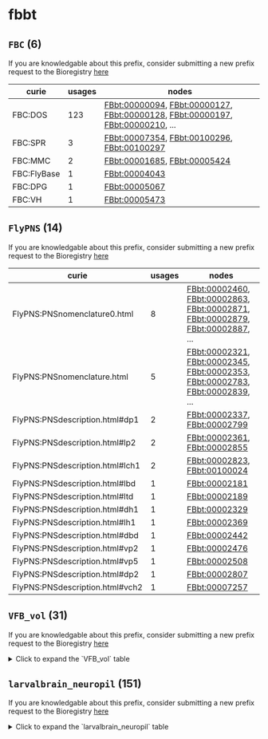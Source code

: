 # fbbt

## `FBC` (6)

If you are knowledgable about this prefix, consider submitting a new prefix
request to the Bioregistry [here](https://github.com/biopragmatics/bioregistry/issues/new?assignees=cthoyt&labels=New%2CPrefix&template=new-prefix.yml&title=%5BResource%5D%3A%20FBC)

| curie       |   usages | nodes                                                                                                                                                                                                                                                                                                                          |
|-------------|----------|--------------------------------------------------------------------------------------------------------------------------------------------------------------------------------------------------------------------------------------------------------------------------------------------------------------------------------|
| FBC:DOS     |      123 | [FBbt:00000094](http://purl.obolibrary.org/obo/FBbt_00000094), [FBbt:00000127](http://purl.obolibrary.org/obo/FBbt_00000127), [FBbt:00000128](http://purl.obolibrary.org/obo/FBbt_00000128), [FBbt:00000197](http://purl.obolibrary.org/obo/FBbt_00000197), [FBbt:00000210](http://purl.obolibrary.org/obo/FBbt_00000210), ... |
| FBC:SPR     |        3 | [FBbt:00007354](http://purl.obolibrary.org/obo/FBbt_00007354), [FBbt:00100296](http://purl.obolibrary.org/obo/FBbt_00100296), [FBbt:00100297](http://purl.obolibrary.org/obo/FBbt_00100297)                                                                                                                                    |
| FBC:MMC     |        2 | [FBbt:00001685](http://purl.obolibrary.org/obo/FBbt_00001685), [FBbt:00005424](http://purl.obolibrary.org/obo/FBbt_00005424)                                                                                                                                                                                                   |
| FBC:FlyBase |        1 | [FBbt:00004043](http://purl.obolibrary.org/obo/FBbt_00004043)                                                                                                                                                                                                                                                                  |
| FBC:DPG     |        1 | [FBbt:00005067](http://purl.obolibrary.org/obo/FBbt_00005067)                                                                                                                                                                                                                                                                  |
| FBC:VH      |        1 | [FBbt:00005473](http://purl.obolibrary.org/obo/FBbt_00005473)                                                                                                                                                                                                                                                                  |

## `FlyPNS` (14)

If you are knowledgable about this prefix, consider submitting a new prefix
request to the Bioregistry [here](https://github.com/biopragmatics/bioregistry/issues/new?assignees=cthoyt&labels=New%2CPrefix&template=new-prefix.yml&title=%5BResource%5D%3A%20FlyPNS)

| curie                           |   usages | nodes                                                                                                                                                                                                                                                                                                                          |
|---------------------------------|----------|--------------------------------------------------------------------------------------------------------------------------------------------------------------------------------------------------------------------------------------------------------------------------------------------------------------------------------|
| FlyPNS:PNSnomenclature0.html    |        8 | [FBbt:00002460](http://purl.obolibrary.org/obo/FBbt_00002460), [FBbt:00002863](http://purl.obolibrary.org/obo/FBbt_00002863), [FBbt:00002871](http://purl.obolibrary.org/obo/FBbt_00002871), [FBbt:00002879](http://purl.obolibrary.org/obo/FBbt_00002879), [FBbt:00002887](http://purl.obolibrary.org/obo/FBbt_00002887), ... |
| FlyPNS:PNSnomenclature.html     |        5 | [FBbt:00002321](http://purl.obolibrary.org/obo/FBbt_00002321), [FBbt:00002345](http://purl.obolibrary.org/obo/FBbt_00002345), [FBbt:00002353](http://purl.obolibrary.org/obo/FBbt_00002353), [FBbt:00002783](http://purl.obolibrary.org/obo/FBbt_00002783), [FBbt:00002839](http://purl.obolibrary.org/obo/FBbt_00002839), ... |
| FlyPNS:PNSdescription.html#dp1  |        2 | [FBbt:00002337](http://purl.obolibrary.org/obo/FBbt_00002337), [FBbt:00002799](http://purl.obolibrary.org/obo/FBbt_00002799)                                                                                                                                                                                                   |
| FlyPNS:PNSdescription.html#lp2  |        2 | [FBbt:00002361](http://purl.obolibrary.org/obo/FBbt_00002361), [FBbt:00002855](http://purl.obolibrary.org/obo/FBbt_00002855)                                                                                                                                                                                                   |
| FlyPNS:PNSdescription.html#lch1 |        2 | [FBbt:00002823](http://purl.obolibrary.org/obo/FBbt_00002823), [FBbt:00100024](http://purl.obolibrary.org/obo/FBbt_00100024)                                                                                                                                                                                                   |
| FlyPNS:PNSdescription.html#lbd  |        1 | [FBbt:00002181](http://purl.obolibrary.org/obo/FBbt_00002181)                                                                                                                                                                                                                                                                  |
| FlyPNS:PNSdescription.html#ltd  |        1 | [FBbt:00002189](http://purl.obolibrary.org/obo/FBbt_00002189)                                                                                                                                                                                                                                                                  |
| FlyPNS:PNSdescription.html#dh1  |        1 | [FBbt:00002329](http://purl.obolibrary.org/obo/FBbt_00002329)                                                                                                                                                                                                                                                                  |
| FlyPNS:PNSdescription.html#lh1  |        1 | [FBbt:00002369](http://purl.obolibrary.org/obo/FBbt_00002369)                                                                                                                                                                                                                                                                  |
| FlyPNS:PNSdescription.html#dbd  |        1 | [FBbt:00002442](http://purl.obolibrary.org/obo/FBbt_00002442)                                                                                                                                                                                                                                                                  |
| FlyPNS:PNSdescription.html#vp2  |        1 | [FBbt:00002476](http://purl.obolibrary.org/obo/FBbt_00002476)                                                                                                                                                                                                                                                                  |
| FlyPNS:PNSdescription.html#vp5  |        1 | [FBbt:00002508](http://purl.obolibrary.org/obo/FBbt_00002508)                                                                                                                                                                                                                                                                  |
| FlyPNS:PNSdescription.html#dp2  |        1 | [FBbt:00002807](http://purl.obolibrary.org/obo/FBbt_00002807)                                                                                                                                                                                                                                                                  |
| FlyPNS:PNSdescription.html#vch2 |        1 | [FBbt:00007257](http://purl.obolibrary.org/obo/FBbt_00007257)                                                                                                                                                                                                                                                                  |

## `VFB_vol` (31)

If you are knowledgable about this prefix, consider submitting a new prefix
request to the Bioregistry [here](https://github.com/biopragmatics/bioregistry/issues/new?assignees=cthoyt&labels=New%2CPrefix&template=new-prefix.yml&title=%5BResource%5D%3A%20VFB_vol)

<details>
<summary>Click to expand the `VFB_vol` table</summary>

| curie            |   usages | nodes                                                                                                                        |
|------------------|----------|------------------------------------------------------------------------------------------------------------------------------|
| VFB_vol:00045010 |        2 | [FBbt:00045010](http://purl.obolibrary.org/obo/FBbt_00045010), [FBbt:00110640](http://purl.obolibrary.org/obo/FBbt_00110640) |
| VFB_vol:00003668 |        1 | [FBbt:00003668](http://purl.obolibrary.org/obo/FBbt_00003668)                                                                |
| VFB_vol:00003682 |        1 | [FBbt:00003682](http://purl.obolibrary.org/obo/FBbt_00003682)                                                                |
| VFB_vol:00003708 |        1 | [FBbt:00003708](http://purl.obolibrary.org/obo/FBbt_00003708)                                                                |
| VFB_vol:00003748 |        1 | [FBbt:00003748](http://purl.obolibrary.org/obo/FBbt_00003748)                                                                |
| VFB_vol:00003885 |        1 | [FBbt:00003885](http://purl.obolibrary.org/obo/FBbt_00003885)                                                                |
| VFB_vol:00003982 |        1 | [FBbt:00003982](http://purl.obolibrary.org/obo/FBbt_00003982)                                                                |
| VFB_vol:00005407 |        1 | [FBbt:00005407](http://purl.obolibrary.org/obo/FBbt_00005407)                                                                |
| VFB_vol:00005408 |        1 | [FBbt:00005408](http://purl.obolibrary.org/obo/FBbt_00005408)                                                                |
| VFB_vol:00045031 |        1 | [FBbt:00007054](http://purl.obolibrary.org/obo/FBbt_00007054)                                                                |
| VFB_vol:00007055 |        1 | [FBbt:00007055](http://purl.obolibrary.org/obo/FBbt_00007055)                                                                |
| VFB_vol:00007059 |        1 | [FBbt:00007059](http://purl.obolibrary.org/obo/FBbt_00007059)                                                                |
| VFB_vol:00007401 |        1 | [FBbt:00007401](http://purl.obolibrary.org/obo/FBbt_00007401)                                                                |
| VFB_vol:00040039 |        1 | [FBbt:00040039](http://purl.obolibrary.org/obo/FBbt_00040039)                                                                |
| VFB_vol:00040040 |        1 | [FBbt:00040040](http://purl.obolibrary.org/obo/FBbt_00040040)                                                                |
| VFB_vol:00040041 |        1 | [FBbt:00040041](http://purl.obolibrary.org/obo/FBbt_00040041)                                                                |
| VFB_vol:00040042 |        1 | [FBbt:00040042](http://purl.obolibrary.org/obo/FBbt_00040042)                                                                |
| VFB_vol:00040043 |        1 | [FBbt:00040043](http://purl.obolibrary.org/obo/FBbt_00040043)                                                                |
| VFB_vol:00040044 |        1 | [FBbt:00040044](http://purl.obolibrary.org/obo/FBbt_00040044)                                                                |
| VFB_vol:00040047 |        1 | [FBbt:00040047](http://purl.obolibrary.org/obo/FBbt_00040047)                                                                |
| VFB_vol:00040050 |        1 | [FBbt:00040050](http://purl.obolibrary.org/obo/FBbt_00040050)                                                                |
| VFB_vol:00040051 |        1 | [FBbt:00040051](http://purl.obolibrary.org/obo/FBbt_00040051)                                                                |
| VFB_vol:00040072 |        1 | [FBbt:00040072](http://purl.obolibrary.org/obo/FBbt_00040072)                                                                |
| VFB_vol:00045020 |        1 | [FBbt:00045020](http://purl.obolibrary.org/obo/FBbt_00045020)                                                                |
| VFB_vol:00045027 |        1 | [FBbt:00045027](http://purl.obolibrary.org/obo/FBbt_00045027)                                                                |
| VFB_vol:00045032 |        1 | [FBbt:00045032](http://purl.obolibrary.org/obo/FBbt_00045032)                                                                |
| VFB_vol:00045037 |        1 | [FBbt:00045037](http://purl.obolibrary.org/obo/FBbt_00045037)                                                                |
| VFB_vol:00045039 |        1 | [FBbt:00045039](http://purl.obolibrary.org/obo/FBbt_00045039)                                                                |
| VFB_vol:00045048 |        1 | [FBbt:00045048](http://purl.obolibrary.org/obo/FBbt_00045048)                                                                |
| VFB_vol:00045050 |        1 | [FBbt:00045050](http://purl.obolibrary.org/obo/FBbt_00045050)                                                                |
| VFB_vol:00045051 |        1 | [FBbt:00045051](http://purl.obolibrary.org/obo/FBbt_00045051)                                                                |

</details>

## `larvalbrain_neuropil` (151)

If you are knowledgable about this prefix, consider submitting a new prefix
request to the Bioregistry [here](https://github.com/biopragmatics/bioregistry/issues/new?assignees=cthoyt&labels=New%2CPrefix&template=new-prefix.yml&title=%5BResource%5D%3A%20larvalbrain_neuropil)

<details>
<summary>Click to expand the `larvalbrain_neuropil` table</summary>

| curie                    |   usages | nodes                                                         |
|--------------------------|----------|---------------------------------------------------------------|
| larvalbrain_neuropil:570 |        1 | [FBbt:00001925](http://purl.obolibrary.org/obo/FBbt_00001925) |
| larvalbrain_neuropil:569 |        1 | [FBbt:00001930](http://purl.obolibrary.org/obo/FBbt_00001930) |
| larvalbrain_neuropil:554 |        1 | [FBbt:00001939](http://purl.obolibrary.org/obo/FBbt_00001939) |
| larvalbrain_neuropil:556 |        1 | [FBbt:00001944](http://purl.obolibrary.org/obo/FBbt_00001944) |
| larvalbrain_neuropil:558 |        1 | [FBbt:00001946](http://purl.obolibrary.org/obo/FBbt_00001946) |
| larvalbrain_neuropil:515 |        1 | [FBbt:00001957](http://purl.obolibrary.org/obo/FBbt_00001957) |
| larvalbrain_neuropil:596 |        1 | [FBbt:00001962](http://purl.obolibrary.org/obo/FBbt_00001962) |
| larvalbrain_neuropil:564 |        1 | [FBbt:00001973](http://purl.obolibrary.org/obo/FBbt_00001973) |
| larvalbrain_neuropil:555 |        1 | [FBbt:00001974](http://purl.obolibrary.org/obo/FBbt_00001974) |
| larvalbrain_neuropil:568 |        1 | [FBbt:00001975](http://purl.obolibrary.org/obo/FBbt_00001975) |
| larvalbrain_neuropil:615 |        1 | [FBbt:00007063](http://purl.obolibrary.org/obo/FBbt_00007063) |
| larvalbrain_neuropil:586 |        1 | [FBbt:00007064](http://purl.obolibrary.org/obo/FBbt_00007064) |
| larvalbrain_neuropil:553 |        1 | [FBbt:00007067](http://purl.obolibrary.org/obo/FBbt_00007067) |
| larvalbrain_neuropil:600 |        1 | [FBbt:00007068](http://purl.obolibrary.org/obo/FBbt_00007068) |
| larvalbrain_neuropil:582 |        1 | [FBbt:00007070](http://purl.obolibrary.org/obo/FBbt_00007070) |
| larvalbrain_neuropil:465 |        1 | [FBbt:00007118](http://purl.obolibrary.org/obo/FBbt_00007118) |
| larvalbrain_neuropil:552 |        1 | [FBbt:00007127](http://purl.obolibrary.org/obo/FBbt_00007127) |
| larvalbrain_neuropil:467 |        1 | [FBbt:00007191](http://purl.obolibrary.org/obo/FBbt_00007191) |
| larvalbrain_neuropil:590 |        1 | [FBbt:00007711](http://purl.obolibrary.org/obo/FBbt_00007711) |
| larvalbrain_neuropil:592 |        1 | [FBbt:00007712](http://purl.obolibrary.org/obo/FBbt_00007712) |
| larvalbrain_neuropil:594 |        1 | [FBbt:00007713](http://purl.obolibrary.org/obo/FBbt_00007713) |
| larvalbrain_neuropil:482 |        1 | [FBbt:00007717](http://purl.obolibrary.org/obo/FBbt_00007717) |
| larvalbrain_neuropil:513 |        1 | [FBbt:00007718](http://purl.obolibrary.org/obo/FBbt_00007718) |
| larvalbrain_neuropil:546 |        1 | [FBbt:00007719](http://purl.obolibrary.org/obo/FBbt_00007719) |
| larvalbrain_neuropil:631 |        1 | [FBbt:00007720](http://purl.obolibrary.org/obo/FBbt_00007720) |
| larvalbrain_neuropil:585 |        1 | [FBbt:00007721](http://purl.obolibrary.org/obo/FBbt_00007721) |
| larvalbrain_neuropil:583 |        1 | [FBbt:00007724](http://purl.obolibrary.org/obo/FBbt_00007724) |
| larvalbrain_neuropil:466 |        1 | [FBbt:00007725](http://purl.obolibrary.org/obo/FBbt_00007725) |
| larvalbrain_neuropil:563 |        1 | [FBbt:00011929](http://purl.obolibrary.org/obo/FBbt_00011929) |
| larvalbrain_neuropil:496 |        1 | [FBbt:00015000](http://purl.obolibrary.org/obo/FBbt_00015000) |
| larvalbrain_neuropil:511 |        1 | [FBbt:00015001](http://purl.obolibrary.org/obo/FBbt_00015001) |
| larvalbrain_neuropil:529 |        1 | [FBbt:00015002](http://purl.obolibrary.org/obo/FBbt_00015002) |
| larvalbrain_neuropil:544 |        1 | [FBbt:00015003](http://purl.obolibrary.org/obo/FBbt_00015003) |
| larvalbrain_neuropil:613 |        1 | [FBbt:00015004](http://purl.obolibrary.org/obo/FBbt_00015004) |
| larvalbrain_neuropil:629 |        1 | [FBbt:00015005](http://purl.obolibrary.org/obo/FBbt_00015005) |
| larvalbrain_neuropil:480 |        1 | [FBbt:00015006](http://purl.obolibrary.org/obo/FBbt_00015006) |
| larvalbrain_neuropil:497 |        1 | [FBbt:00015007](http://purl.obolibrary.org/obo/FBbt_00015007) |
| larvalbrain_neuropil:512 |        1 | [FBbt:00015008](http://purl.obolibrary.org/obo/FBbt_00015008) |
| larvalbrain_neuropil:530 |        1 | [FBbt:00015009](http://purl.obolibrary.org/obo/FBbt_00015009) |
| larvalbrain_neuropil:545 |        1 | [FBbt:00015010](http://purl.obolibrary.org/obo/FBbt_00015010) |
| larvalbrain_neuropil:614 |        1 | [FBbt:00015011](http://purl.obolibrary.org/obo/FBbt_00015011) |
| larvalbrain_neuropil:630 |        1 | [FBbt:00015012](http://purl.obolibrary.org/obo/FBbt_00015012) |
| larvalbrain_neuropil:481 |        1 | [FBbt:00015013](http://purl.obolibrary.org/obo/FBbt_00015013) |
| larvalbrain_neuropil:495 |        1 | [FBbt:00015014](http://purl.obolibrary.org/obo/FBbt_00015014) |
| larvalbrain_neuropil:510 |        1 | [FBbt:00015015](http://purl.obolibrary.org/obo/FBbt_00015015) |
| larvalbrain_neuropil:528 |        1 | [FBbt:00015016](http://purl.obolibrary.org/obo/FBbt_00015016) |
| larvalbrain_neuropil:543 |        1 | [FBbt:00015017](http://purl.obolibrary.org/obo/FBbt_00015017) |
| larvalbrain_neuropil:612 |        1 | [FBbt:00015018](http://purl.obolibrary.org/obo/FBbt_00015018) |
| larvalbrain_neuropil:628 |        1 | [FBbt:00015019](http://purl.obolibrary.org/obo/FBbt_00015019) |
| larvalbrain_neuropil:479 |        1 | [FBbt:00015020](http://purl.obolibrary.org/obo/FBbt_00015020) |
| larvalbrain_neuropil:492 |        1 | [FBbt:00015021](http://purl.obolibrary.org/obo/FBbt_00015021) |
| larvalbrain_neuropil:507 |        1 | [FBbt:00015022](http://purl.obolibrary.org/obo/FBbt_00015022) |
| larvalbrain_neuropil:525 |        1 | [FBbt:00015023](http://purl.obolibrary.org/obo/FBbt_00015023) |
| larvalbrain_neuropil:540 |        1 | [FBbt:00015024](http://purl.obolibrary.org/obo/FBbt_00015024) |
| larvalbrain_neuropil:609 |        1 | [FBbt:00015025](http://purl.obolibrary.org/obo/FBbt_00015025) |
| larvalbrain_neuropil:625 |        1 | [FBbt:00015026](http://purl.obolibrary.org/obo/FBbt_00015026) |
| larvalbrain_neuropil:476 |        1 | [FBbt:00015027](http://purl.obolibrary.org/obo/FBbt_00015027) |
| larvalbrain_neuropil:493 |        1 | [FBbt:00015028](http://purl.obolibrary.org/obo/FBbt_00015028) |
| larvalbrain_neuropil:508 |        1 | [FBbt:00015029](http://purl.obolibrary.org/obo/FBbt_00015029) |
| larvalbrain_neuropil:526 |        1 | [FBbt:00015030](http://purl.obolibrary.org/obo/FBbt_00015030) |
| larvalbrain_neuropil:541 |        1 | [FBbt:00015031](http://purl.obolibrary.org/obo/FBbt_00015031) |
| larvalbrain_neuropil:610 |        1 | [FBbt:00015032](http://purl.obolibrary.org/obo/FBbt_00015032) |
| larvalbrain_neuropil:626 |        1 | [FBbt:00015033](http://purl.obolibrary.org/obo/FBbt_00015033) |
| larvalbrain_neuropil:477 |        1 | [FBbt:00015034](http://purl.obolibrary.org/obo/FBbt_00015034) |
| larvalbrain_neuropil:494 |        1 | [FBbt:00015035](http://purl.obolibrary.org/obo/FBbt_00015035) |
| larvalbrain_neuropil:509 |        1 | [FBbt:00015036](http://purl.obolibrary.org/obo/FBbt_00015036) |
| larvalbrain_neuropil:527 |        1 | [FBbt:00015037](http://purl.obolibrary.org/obo/FBbt_00015037) |
| larvalbrain_neuropil:542 |        1 | [FBbt:00015038](http://purl.obolibrary.org/obo/FBbt_00015038) |
| larvalbrain_neuropil:611 |        1 | [FBbt:00015039](http://purl.obolibrary.org/obo/FBbt_00015039) |
| larvalbrain_neuropil:627 |        1 | [FBbt:00015040](http://purl.obolibrary.org/obo/FBbt_00015040) |
| larvalbrain_neuropil:478 |        1 | [FBbt:00015041](http://purl.obolibrary.org/obo/FBbt_00015041) |
| larvalbrain_neuropil:484 |        1 | [FBbt:00015042](http://purl.obolibrary.org/obo/FBbt_00015042) |
| larvalbrain_neuropil:498 |        1 | [FBbt:00015043](http://purl.obolibrary.org/obo/FBbt_00015043) |
| larvalbrain_neuropil:517 |        1 | [FBbt:00015044](http://purl.obolibrary.org/obo/FBbt_00015044) |
| larvalbrain_neuropil:531 |        1 | [FBbt:00015045](http://purl.obolibrary.org/obo/FBbt_00015045) |
| larvalbrain_neuropil:601 |        1 | [FBbt:00015046](http://purl.obolibrary.org/obo/FBbt_00015046) |
| larvalbrain_neuropil:616 |        1 | [FBbt:00015047](http://purl.obolibrary.org/obo/FBbt_00015047) |
| larvalbrain_neuropil:468 |        1 | [FBbt:00015048](http://purl.obolibrary.org/obo/FBbt_00015048) |
| larvalbrain_neuropil:485 |        1 | [FBbt:00015049](http://purl.obolibrary.org/obo/FBbt_00015049) |
| larvalbrain_neuropil:499 |        1 | [FBbt:00015050](http://purl.obolibrary.org/obo/FBbt_00015050) |
| larvalbrain_neuropil:518 |        1 | [FBbt:00015051](http://purl.obolibrary.org/obo/FBbt_00015051) |
| larvalbrain_neuropil:532 |        1 | [FBbt:00015052](http://purl.obolibrary.org/obo/FBbt_00015052) |
| larvalbrain_neuropil:602 |        1 | [FBbt:00015053](http://purl.obolibrary.org/obo/FBbt_00015053) |
| larvalbrain_neuropil:617 |        1 | [FBbt:00015054](http://purl.obolibrary.org/obo/FBbt_00015054) |
| larvalbrain_neuropil:469 |        1 | [FBbt:00015055](http://purl.obolibrary.org/obo/FBbt_00015055) |
| larvalbrain_neuropil:486 |        1 | [FBbt:00015056](http://purl.obolibrary.org/obo/FBbt_00015056) |
| larvalbrain_neuropil:500 |        1 | [FBbt:00015057](http://purl.obolibrary.org/obo/FBbt_00015057) |
| larvalbrain_neuropil:519 |        1 | [FBbt:00015058](http://purl.obolibrary.org/obo/FBbt_00015058) |
| larvalbrain_neuropil:533 |        1 | [FBbt:00015059](http://purl.obolibrary.org/obo/FBbt_00015059) |
| larvalbrain_neuropil:603 |        1 | [FBbt:00015060](http://purl.obolibrary.org/obo/FBbt_00015060) |
| larvalbrain_neuropil:618 |        1 | [FBbt:00015061](http://purl.obolibrary.org/obo/FBbt_00015061) |
| larvalbrain_neuropil:470 |        1 | [FBbt:00015062](http://purl.obolibrary.org/obo/FBbt_00015062) |
| larvalbrain_neuropil:487 |        1 | [FBbt:00015063](http://purl.obolibrary.org/obo/FBbt_00015063) |
| larvalbrain_neuropil:501 |        1 | [FBbt:00015064](http://purl.obolibrary.org/obo/FBbt_00015064) |
| larvalbrain_neuropil:520 |        1 | [FBbt:00015065](http://purl.obolibrary.org/obo/FBbt_00015065) |
| larvalbrain_neuropil:534 |        1 | [FBbt:00015066](http://purl.obolibrary.org/obo/FBbt_00015066) |
| larvalbrain_neuropil:604 |        1 | [FBbt:00015067](http://purl.obolibrary.org/obo/FBbt_00015067) |
| larvalbrain_neuropil:619 |        1 | [FBbt:00015068](http://purl.obolibrary.org/obo/FBbt_00015068) |
| larvalbrain_neuropil:471 |        1 | [FBbt:00015069](http://purl.obolibrary.org/obo/FBbt_00015069) |
| larvalbrain_neuropil:488 |        1 | [FBbt:00015070](http://purl.obolibrary.org/obo/FBbt_00015070) |
| larvalbrain_neuropil:502 |        1 | [FBbt:00015071](http://purl.obolibrary.org/obo/FBbt_00015071) |
| larvalbrain_neuropil:521 |        1 | [FBbt:00015072](http://purl.obolibrary.org/obo/FBbt_00015072) |
| larvalbrain_neuropil:535 |        1 | [FBbt:00015073](http://purl.obolibrary.org/obo/FBbt_00015073) |
| larvalbrain_neuropil:605 |        1 | [FBbt:00015074](http://purl.obolibrary.org/obo/FBbt_00015074) |
| larvalbrain_neuropil:620 |        1 | [FBbt:00015075](http://purl.obolibrary.org/obo/FBbt_00015075) |
| larvalbrain_neuropil:472 |        1 | [FBbt:00015076](http://purl.obolibrary.org/obo/FBbt_00015076) |
| larvalbrain_neuropil:489 |        1 | [FBbt:00015077](http://purl.obolibrary.org/obo/FBbt_00015077) |
| larvalbrain_neuropil:503 |        1 | [FBbt:00015078](http://purl.obolibrary.org/obo/FBbt_00015078) |
| larvalbrain_neuropil:522 |        1 | [FBbt:00015079](http://purl.obolibrary.org/obo/FBbt_00015079) |
| larvalbrain_neuropil:536 |        1 | [FBbt:00015080](http://purl.obolibrary.org/obo/FBbt_00015080) |
| larvalbrain_neuropil:606 |        1 | [FBbt:00015081](http://purl.obolibrary.org/obo/FBbt_00015081) |
| larvalbrain_neuropil:621 |        1 | [FBbt:00015082](http://purl.obolibrary.org/obo/FBbt_00015082) |
| larvalbrain_neuropil:473 |        1 | [FBbt:00015083](http://purl.obolibrary.org/obo/FBbt_00015083) |
| larvalbrain_neuropil:490 |        1 | [FBbt:00015084](http://purl.obolibrary.org/obo/FBbt_00015084) |
| larvalbrain_neuropil:504 |        1 | [FBbt:00015085](http://purl.obolibrary.org/obo/FBbt_00015085) |
| larvalbrain_neuropil:523 |        1 | [FBbt:00015086](http://purl.obolibrary.org/obo/FBbt_00015086) |
| larvalbrain_neuropil:537 |        1 | [FBbt:00015087](http://purl.obolibrary.org/obo/FBbt_00015087) |
| larvalbrain_neuropil:607 |        1 | [FBbt:00015088](http://purl.obolibrary.org/obo/FBbt_00015088) |
| larvalbrain_neuropil:622 |        1 | [FBbt:00015089](http://purl.obolibrary.org/obo/FBbt_00015089) |
| larvalbrain_neuropil:474 |        1 | [FBbt:00015090](http://purl.obolibrary.org/obo/FBbt_00015090) |
| larvalbrain_neuropil:491 |        1 | [FBbt:00015091](http://purl.obolibrary.org/obo/FBbt_00015091) |
| larvalbrain_neuropil:505 |        1 | [FBbt:00015092](http://purl.obolibrary.org/obo/FBbt_00015092) |
| larvalbrain_neuropil:524 |        1 | [FBbt:00015093](http://purl.obolibrary.org/obo/FBbt_00015093) |
| larvalbrain_neuropil:538 |        1 | [FBbt:00015094](http://purl.obolibrary.org/obo/FBbt_00015094) |
| larvalbrain_neuropil:608 |        1 | [FBbt:00015095](http://purl.obolibrary.org/obo/FBbt_00015095) |
| larvalbrain_neuropil:623 |        1 | [FBbt:00015096](http://purl.obolibrary.org/obo/FBbt_00015096) |
| larvalbrain_neuropil:475 |        1 | [FBbt:00015097](http://purl.obolibrary.org/obo/FBbt_00015097) |
| larvalbrain_neuropil:571 |        1 | [FBbt:00110187](http://purl.obolibrary.org/obo/FBbt_00110187) |
| larvalbrain_neuropil:565 |        1 | [FBbt:00110188](http://purl.obolibrary.org/obo/FBbt_00110188) |
| larvalbrain_neuropil:599 |        1 | [FBbt:00110189](http://purl.obolibrary.org/obo/FBbt_00110189) |
| larvalbrain_neuropil:551 |        1 | [FBbt:00110190](http://purl.obolibrary.org/obo/FBbt_00110190) |
| larvalbrain_neuropil:561 |        1 | [FBbt:00110191](http://purl.obolibrary.org/obo/FBbt_00110191) |
| larvalbrain_neuropil:584 |        1 | [FBbt:00110196](http://purl.obolibrary.org/obo/FBbt_00110196) |
| larvalbrain_neuropil:463 |        1 | [FBbt:00111028](http://purl.obolibrary.org/obo/FBbt_00111028) |
| larvalbrain_neuropil:595 |        1 | [FBbt:00111029](http://purl.obolibrary.org/obo/FBbt_00111029) |
| larvalbrain_neuropil:589 |        1 | [FBbt:00111030](http://purl.obolibrary.org/obo/FBbt_00111030) |
| larvalbrain_neuropil:591 |        1 | [FBbt:00111031](http://purl.obolibrary.org/obo/FBbt_00111031) |
| larvalbrain_neuropil:593 |        1 | [FBbt:00111032](http://purl.obolibrary.org/obo/FBbt_00111032) |
| larvalbrain_neuropil:454 |        1 | [FBbt:00111033](http://purl.obolibrary.org/obo/FBbt_00111033) |
| larvalbrain_neuropil:455 |        1 | [FBbt:00111034](http://purl.obolibrary.org/obo/FBbt_00111034) |
| larvalbrain_neuropil:456 |        1 | [FBbt:00111035](http://purl.obolibrary.org/obo/FBbt_00111035) |
| larvalbrain_neuropil:457 |        1 | [FBbt:00111036](http://purl.obolibrary.org/obo/FBbt_00111036) |
| larvalbrain_neuropil:458 |        1 | [FBbt:00111037](http://purl.obolibrary.org/obo/FBbt_00111037) |
| larvalbrain_neuropil:459 |        1 | [FBbt:00111038](http://purl.obolibrary.org/obo/FBbt_00111038) |
| larvalbrain_neuropil:460 |        1 | [FBbt:00111039](http://purl.obolibrary.org/obo/FBbt_00111039) |
| larvalbrain_neuropil:461 |        1 | [FBbt:00111040](http://purl.obolibrary.org/obo/FBbt_00111040) |
| larvalbrain_neuropil:462 |        1 | [FBbt:00111041](http://purl.obolibrary.org/obo/FBbt_00111041) |
| larvalbrain_neuropil:567 |        1 | [FBbt:00111045](http://purl.obolibrary.org/obo/FBbt_00111045) |
| larvalbrain_neuropil:587 |        1 | [FBbt:00111203](http://purl.obolibrary.org/obo/FBbt_00111203) |
| larvalbrain_neuropil:581 |        1 | [FBbt:00111206](http://purl.obolibrary.org/obo/FBbt_00111206) |
| larvalbrain_neuropil:576 |        1 | [FBbt:00111207](http://purl.obolibrary.org/obo/FBbt_00111207) |

</details>

